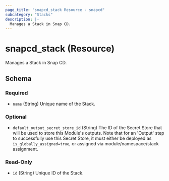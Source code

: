 ```yaml
---
page_title: "snapcd_stack Resource - snapcd"
subcategory: "Stacks"
description: |-
  Manages a Stack in Snap CD.
---
```


# snapcd_stack (Resource)

Manages a Stack in Snap CD.




<!-- schema generated by tfplugindocs -->
## Schema

### Required

- `name` (String) Unique name of the Stack.

### Optional

- `default_output_secret_store_id` (String) The ID of the Secret Store that will be used to store this Module's outputs. Note that for an 'Output' step to successfully use this Secret Store, it must either be deployed as `is_globally_assigned=true`, or assigned via module/namespace/stack assignment.

### Read-Only

- `id` (String) Unique ID of the Stack.
